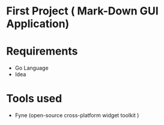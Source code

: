 # First Project ( Mark-Down GUI Application)

# Requirements
- Go Language
- Idea

# Tools used 
- Fyne (open-source cross-platform widget toolkit )
